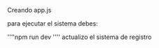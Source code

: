 Creando app.js


para ejecutar el sistema debes:

''''npm run dev ''''
actualizo el sistema de registro
